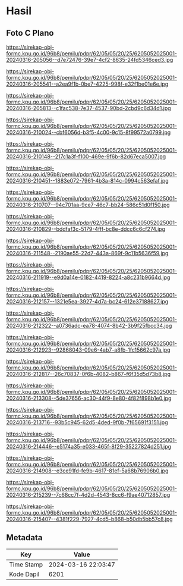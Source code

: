 # Hasil

## Foto C Plano

https://sirekap-obj-formc.kpu.go.id/96b8/pemilu/pdpr/62/05/05/20/25/6205052025001-20240316-205056--d7e72476-39e7-4cf2-8635-24fd5346ced3.jpg

https://sirekap-obj-formc.kpu.go.id/96b8/pemilu/pdpr/62/05/05/20/25/6205052025001-20240316-205541--a2ea9f1b-0be7-4225-998f-e32f1be01e6e.jpg

https://sirekap-obj-formc.kpu.go.id/96b8/pemilu/pdpr/62/05/05/20/25/6205052025001-20240316-205813--c1fac538-7e37-4537-90bd-2cbd9c6d34d1.jpg

https://sirekap-obj-formc.kpu.go.id/96b8/pemilu/pdpr/62/05/05/20/25/6205052025001-20240316-210024--cbf6056d-b3f5-4c00-9c15-8f99572a0799.jpg

https://sirekap-obj-formc.kpu.go.id/96b8/pemilu/pdpr/62/05/05/20/25/6205052025001-20240316-210148--217c1a3f-f100-469e-9f6b-82d67eca5007.jpg

https://sirekap-obj-formc.kpu.go.id/96b8/pemilu/pdpr/62/05/05/20/25/6205052025001-20240316-210451--1883e072-7961-4b3a-814c-0994c563efaf.jpg

https://sirekap-obj-formc.kpu.go.id/96b8/pemilu/pdpr/62/05/05/20/25/6205052025001-20240316-210707--94c701aa-9ce7-46c7-bb24-586c51d0f150.jpg

https://sirekap-obj-formc.kpu.go.id/96b8/pemilu/pdpr/62/05/05/20/25/6205052025001-20240316-210829--bddfaf3c-5179-4fff-bc8e-ddcc6c6cf274.jpg

https://sirekap-obj-formc.kpu.go.id/96b8/pemilu/pdpr/62/05/05/20/25/6205052025001-20240316-211548--2190ae55-22d7-443a-869f-9c11b5636f59.jpg

https://sirekap-obj-formc.kpu.go.id/96b8/pemilu/pdpr/62/05/05/20/25/6205052025001-20240316-211919--e9d0a14e-0182-4419-8224-a8c231b9664d.jpg

https://sirekap-obj-formc.kpu.go.id/96b8/pemilu/pdpr/62/05/05/20/25/6205052025001-20240316-212157--1321e5ea-3927-4d7a-bc24-612e37188627.jpg

https://sirekap-obj-formc.kpu.go.id/96b8/pemilu/pdpr/62/05/05/20/25/6205052025001-20240316-212322--a0736adc-ea78-4074-8b42-3b9f25fbcc34.jpg

https://sirekap-obj-formc.kpu.go.id/96b8/pemilu/pdpr/62/05/05/20/25/6205052025001-20240316-212923--92868043-09e6-4ab7-a8fb-1fc15662c97a.jpg

https://sirekap-obj-formc.kpu.go.id/96b8/pemilu/pdpr/62/05/05/20/25/6205052025001-20240316-212817--26c70837-0f6b-4082-b867-f6f35d5d73b8.jpg

https://sirekap-obj-formc.kpu.go.id/96b8/pemilu/pdpr/62/05/05/20/25/6205052025001-20240316-213308--5de37656-ac30-44f9-8e80-4f82f898b1e0.jpg

https://sirekap-obj-formc.kpu.go.id/96b8/pemilu/pdpr/62/05/05/20/25/6205052025001-20240316-213716--93b5c945-62d5-4ded-9f0b-7f65691f3151.jpg

https://sirekap-obj-formc.kpu.go.id/96b8/pemilu/pdpr/62/05/05/20/25/6205052025001-20240316-214446--e5174a35-e033-465f-8f29-35227824d251.jpg

https://sirekap-obj-formc.kpu.go.id/96b8/pemilu/pdpr/62/05/05/20/25/6205052025001-20240316-214908--e3ce91fd-fe9b-4617-81ef-5a68b76906b0.jpg

https://sirekap-obj-formc.kpu.go.id/96b8/pemilu/pdpr/62/05/05/20/25/6205052025001-20240316-215239--7c68cc7f-4d2d-4543-8cc6-f9ae40712857.jpg

https://sirekap-obj-formc.kpu.go.id/96b8/pemilu/pdpr/62/05/05/20/25/6205052025001-20240316-215407--4381f229-7927-4cd5-b868-b50db5bb57c8.jpg


## Metadata

| Key        | Value               |
| ---------- | ------------------- |
| Time Stamp | 2024-03-16 22:03:47 |
| Kode Dapil | 6201                |



